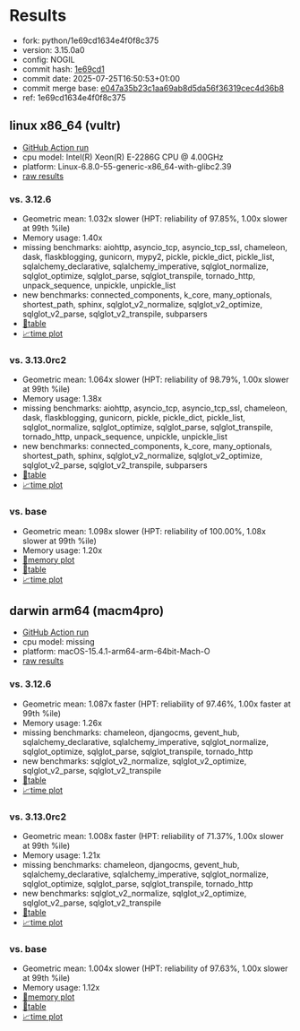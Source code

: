 # Results

- fork: python/1e69cd1634e4f0f8c375
- version: 3.15.0a0
- config: NOGIL
- commit hash: [1e69cd1](https://github.com/python/cpython/commit/1e69cd1)
- commit date: 2025-07-25T16:50:53+01:00
- commit merge base: [e047a35b23c1aa69ab8d5da56f36319cec4d36b8](https://github.com/python/cpython/commit/e047a35b23c1aa69ab8d5da56f36319cec4d36b8)
- ref: 1e69cd1634e4f0f8c375

## linux x86_64 (vultr)

- [GitHub Action run](https://github.com/facebookexperimental/free-threading-benchmarking/actions/runs/16534053786)
- cpu model: Intel(R) Xeon(R) E-2286G CPU @ 4.00GHz
- platform: Linux-6.8.0-55-generic-x86_64-with-glibc2.39
- [raw results](bm-20250725-vultr-x86_64-python-1e69cd1634e4f0f8c375-3.15.0a0-1e69cd1.json)

### vs. 3.12.6

- Geometric mean: 1.032x slower (HPT: reliability of 97.85%, 1.00x slower at 99th %ile)
- Memory usage: 1.40x
- missing benchmarks: aiohttp, asyncio_tcp, asyncio_tcp_ssl, chameleon, dask, flaskblogging, gunicorn, mypy2, pickle, pickle_dict, pickle_list, sqlalchemy_declarative, sqlalchemy_imperative, sqlglot_normalize, sqlglot_optimize, sqlglot_parse, sqlglot_transpile, tornado_http, unpack_sequence, unpickle, unpickle_list
- new benchmarks: connected_components, k_core, many_optionals, shortest_path, sphinx, sqlglot_v2_normalize, sqlglot_v2_optimize, sqlglot_v2_parse, sqlglot_v2_transpile, subparsers
- [📄table](bm-20250725-vultr-x86_64-python-1e69cd1634e4f0f8c375-3.15.0a0-1e69cd1-vs-3.12.6.md)
- [📈time plot](bm-20250725-vultr-x86_64-python-1e69cd1634e4f0f8c375-3.15.0a0-1e69cd1-vs-3.12.6.svg)

### vs. 3.13.0rc2

- Geometric mean: 1.064x slower (HPT: reliability of 98.79%, 1.00x slower at 99th %ile)
- Memory usage: 1.38x
- missing benchmarks: aiohttp, asyncio_tcp, asyncio_tcp_ssl, chameleon, dask, flaskblogging, gunicorn, pickle, pickle_dict, pickle_list, sqlglot_normalize, sqlglot_optimize, sqlglot_parse, sqlglot_transpile, tornado_http, unpack_sequence, unpickle, unpickle_list
- new benchmarks: connected_components, k_core, many_optionals, shortest_path, sphinx, sqlglot_v2_normalize, sqlglot_v2_optimize, sqlglot_v2_parse, sqlglot_v2_transpile, subparsers
- [📄table](bm-20250725-vultr-x86_64-python-1e69cd1634e4f0f8c375-3.15.0a0-1e69cd1-vs-3.13.0rc2.md)
- [📈time plot](bm-20250725-vultr-x86_64-python-1e69cd1634e4f0f8c375-3.15.0a0-1e69cd1-vs-3.13.0rc2.svg)

### vs. base

- Geometric mean: 1.098x slower (HPT: reliability of 100.00%, 1.08x slower at 99th %ile)
- Memory usage: 1.20x
- [🧠memory plot](bm-20250725-vultr-x86_64-python-1e69cd1634e4f0f8c375-3.15.0a0-1e69cd1-vs-base-mem.svg)
- [📄table](bm-20250725-vultr-x86_64-python-1e69cd1634e4f0f8c375-3.15.0a0-1e69cd1-vs-base.md)
- [📈time plot](bm-20250725-vultr-x86_64-python-1e69cd1634e4f0f8c375-3.15.0a0-1e69cd1-vs-base.svg)

## darwin arm64 (macm4pro)

- [GitHub Action run](https://github.com/facebookexperimental/free-threading-benchmarking/actions/runs/16534053786)
- cpu model: missing
- platform: macOS-15.4.1-arm64-arm-64bit-Mach-O
- [raw results](bm-20250725-macm4pro-arm64-python-1e69cd1634e4f0f8c375-3.15.0a0-1e69cd1.json)

### vs. 3.12.6

- Geometric mean: 1.087x faster (HPT: reliability of 97.46%, 1.00x faster at 99th %ile)
- Memory usage: 1.26x
- missing benchmarks: chameleon, djangocms, gevent_hub, sqlalchemy_declarative, sqlalchemy_imperative, sqlglot_normalize, sqlglot_optimize, sqlglot_parse, sqlglot_transpile, tornado_http
- new benchmarks: sqlglot_v2_normalize, sqlglot_v2_optimize, sqlglot_v2_parse, sqlglot_v2_transpile
- [📄table](bm-20250725-macm4pro-arm64-python-1e69cd1634e4f0f8c375-3.15.0a0-1e69cd1-vs-3.12.6.md)
- [📈time plot](bm-20250725-macm4pro-arm64-python-1e69cd1634e4f0f8c375-3.15.0a0-1e69cd1-vs-3.12.6.svg)

### vs. 3.13.0rc2

- Geometric mean: 1.008x faster (HPT: reliability of 71.37%, 1.00x slower at 99th %ile)
- Memory usage: 1.21x
- missing benchmarks: chameleon, djangocms, gevent_hub, sqlalchemy_declarative, sqlalchemy_imperative, sqlglot_normalize, sqlglot_optimize, sqlglot_parse, sqlglot_transpile, tornado_http
- new benchmarks: sqlglot_v2_normalize, sqlglot_v2_optimize, sqlglot_v2_parse, sqlglot_v2_transpile
- [📄table](bm-20250725-macm4pro-arm64-python-1e69cd1634e4f0f8c375-3.15.0a0-1e69cd1-vs-3.13.0rc2.md)
- [📈time plot](bm-20250725-macm4pro-arm64-python-1e69cd1634e4f0f8c375-3.15.0a0-1e69cd1-vs-3.13.0rc2.svg)

### vs. base

- Geometric mean: 1.004x slower (HPT: reliability of 97.63%, 1.00x slower at 99th %ile)
- Memory usage: 1.12x
- [🧠memory plot](bm-20250725-macm4pro-arm64-python-1e69cd1634e4f0f8c375-3.15.0a0-1e69cd1-vs-base-mem.svg)
- [📄table](bm-20250725-macm4pro-arm64-python-1e69cd1634e4f0f8c375-3.15.0a0-1e69cd1-vs-base.md)
- [📈time plot](bm-20250725-macm4pro-arm64-python-1e69cd1634e4f0f8c375-3.15.0a0-1e69cd1-vs-base.svg)


